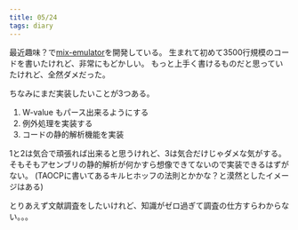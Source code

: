 ```yaml
---
title: 05/24
tags: diary
---
```


最近趣味？で[mix-emulator](https://github.com/cocococoa/mix-emulator)を開発している。
生まれて初めて3500行規模のコードを書いたけれど、非常にもどかしい。
もっと上手く書けるものだと思っていたけれど、全然ダメだった。

ちなみにまだ実装したいことが3つある。

1.  W-value もパース出来るようにする
2.  例外処理を実装する
3.  コードの静的解析機能を実装

1と2は気合で頑張れば出来ると思うけれど、3は気合だけじゃダメな気がする。
そもそもアセンブリの静的解析が何かすら想像できてないので実装できるはずがない。
(TAOCPに書いてあるキルヒホッフの法則とかかな？と漠然としたイメージはある)

とりあえず文献調査をしたいけれど、知識がゼロ過ぎて調査の仕方すらわからない。。。
